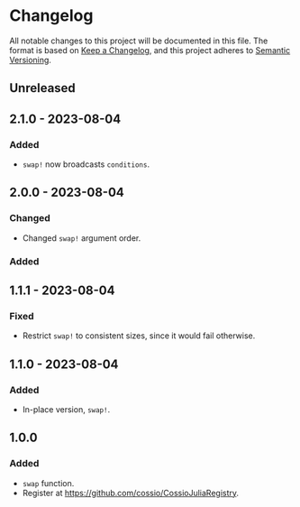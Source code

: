 # Changelog

All notable changes to this project will be documented in this file. The format is based on [Keep a Changelog](https://keepachangelog.com/en/1.0.0/), and this project adheres to [Semantic Versioning](https://semver.org/spec/v2.0.0.html).

## Unreleased

## 2.1.0 - 2023-08-04

### Added

- `swap!` now broadcasts `conditions`.

## 2.0.0 - 2023-08-04

### Changed

- Changed `swap!` argument order.

### Added

## 1.1.1 - 2023-08-04

### Fixed

- Restrict `swap!` to consistent sizes, since it would fail otherwise.

## 1.1.0 - 2023-08-04

### Added

- In-place version, `swap!`.

## 1.0.0

### Added

- `swap` function.
- Register at https://github.com/cossio/CossioJuliaRegistry.
